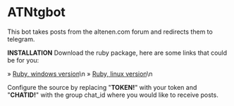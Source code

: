 # ATNtgbot
This bot takes posts from the altenen.com forum and redirects them to telegram.

<b>INSTALLATION</b>
Download the ruby package, here are some links that could be for you:

» <a href="https://rubyinstaller.org/">Ruby, windows version</a>\n
» <a href="https://www.ruby-lang.org/it/downloads/">Ruby, linux version</a>\n


Configure the source by replacing "<b>TOKEN!</b>" with your token and "<b>CHATID!</b>" with the group chat_id where you would like to receive posts.
